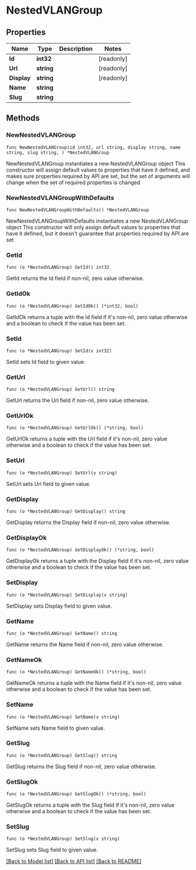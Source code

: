 # NestedVLANGroup

## Properties

Name | Type | Description | Notes
------------ | ------------- | ------------- | -------------
**Id** | **int32** |  | [readonly] 
**Url** | **string** |  | [readonly] 
**Display** | **string** |  | [readonly] 
**Name** | **string** |  | 
**Slug** | **string** |  | 

## Methods

### NewNestedVLANGroup

`func NewNestedVLANGroup(id int32, url string, display string, name string, slug string, ) *NestedVLANGroup`

NewNestedVLANGroup instantiates a new NestedVLANGroup object
This constructor will assign default values to properties that have it defined,
and makes sure properties required by API are set, but the set of arguments
will change when the set of required properties is changed

### NewNestedVLANGroupWithDefaults

`func NewNestedVLANGroupWithDefaults() *NestedVLANGroup`

NewNestedVLANGroupWithDefaults instantiates a new NestedVLANGroup object
This constructor will only assign default values to properties that have it defined,
but it doesn't guarantee that properties required by API are set

### GetId

`func (o *NestedVLANGroup) GetId() int32`

GetId returns the Id field if non-nil, zero value otherwise.

### GetIdOk

`func (o *NestedVLANGroup) GetIdOk() (*int32, bool)`

GetIdOk returns a tuple with the Id field if it's non-nil, zero value otherwise
and a boolean to check if the value has been set.

### SetId

`func (o *NestedVLANGroup) SetId(v int32)`

SetId sets Id field to given value.


### GetUrl

`func (o *NestedVLANGroup) GetUrl() string`

GetUrl returns the Url field if non-nil, zero value otherwise.

### GetUrlOk

`func (o *NestedVLANGroup) GetUrlOk() (*string, bool)`

GetUrlOk returns a tuple with the Url field if it's non-nil, zero value otherwise
and a boolean to check if the value has been set.

### SetUrl

`func (o *NestedVLANGroup) SetUrl(v string)`

SetUrl sets Url field to given value.


### GetDisplay

`func (o *NestedVLANGroup) GetDisplay() string`

GetDisplay returns the Display field if non-nil, zero value otherwise.

### GetDisplayOk

`func (o *NestedVLANGroup) GetDisplayOk() (*string, bool)`

GetDisplayOk returns a tuple with the Display field if it's non-nil, zero value otherwise
and a boolean to check if the value has been set.

### SetDisplay

`func (o *NestedVLANGroup) SetDisplay(v string)`

SetDisplay sets Display field to given value.


### GetName

`func (o *NestedVLANGroup) GetName() string`

GetName returns the Name field if non-nil, zero value otherwise.

### GetNameOk

`func (o *NestedVLANGroup) GetNameOk() (*string, bool)`

GetNameOk returns a tuple with the Name field if it's non-nil, zero value otherwise
and a boolean to check if the value has been set.

### SetName

`func (o *NestedVLANGroup) SetName(v string)`

SetName sets Name field to given value.


### GetSlug

`func (o *NestedVLANGroup) GetSlug() string`

GetSlug returns the Slug field if non-nil, zero value otherwise.

### GetSlugOk

`func (o *NestedVLANGroup) GetSlugOk() (*string, bool)`

GetSlugOk returns a tuple with the Slug field if it's non-nil, zero value otherwise
and a boolean to check if the value has been set.

### SetSlug

`func (o *NestedVLANGroup) SetSlug(v string)`

SetSlug sets Slug field to given value.



[[Back to Model list]](../README.md#documentation-for-models) [[Back to API list]](../README.md#documentation-for-api-endpoints) [[Back to README]](../README.md)


